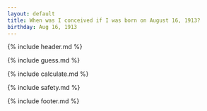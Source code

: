 ```yaml
---
layout: default
title: When was I conceived if I was born on August 16, 1913?
birthday: Aug 16, 1913
---
```


{% include header.md %}

{% include guess.md %}

{% include calculate.md %}

{% include safety.md %}

{% include footer.md %}



